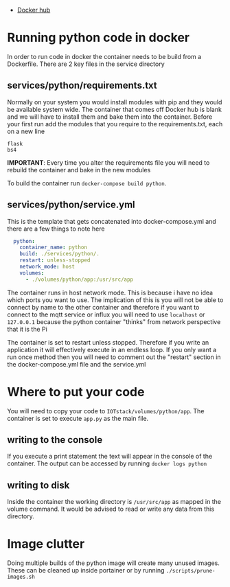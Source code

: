 * [Docker hub](https://hub.docker.com/_/python)

# Running python code in docker

In order to run code in docker the container needs to be build from a Dockerfile. There are 2 key files in the service directory

## services/python/requirements.txt

Normally on your system you would install modules with pip and they would be available system wide. The container that comes off Docker hub is blank and we will have to install them and bake them into the container. Before your first run add the modules that you require to the requirements.txt, each on a new line

```
flask
bs4
```
**IMPORTANT**: Every time you alter the requirements file you will need to rebuild the container and bake in the new modules

To build the container run `docker-compose build python`. 

## services/python/service.yml

This is the template that gets concatenated into docker-compose.yml and there are a few things to note here

```yml
  python:
    container_name: python
    build: ./services/python/.
    restart: unless-stopped
    network_mode: host
    volumes:
      - ./volumes/python/app:/usr/src/app
```

The container runs in host network mode. This is because i have no idea which ports you want to use. The implication of this is you will not be able to connect by name to the other container and therefore if you want to connect to the mqtt service or influx you will need to use `localhost` or `127.0.0.1` because the python container "thinks" from network perspective that it is the Pi

The container is set to restart unless stopped. Therefore if you write an application it will effectively execute in an endless loop. If you only want a run once method then you will need to comment out the "restart" section in the docker-compose.yml file and the service.yml

# Where to put your code

You will need to copy your code to `IOTstack/volumes/python/app`. The container is set to execute `app.py` as the main file.

## writing to the console

If you execute a print statement the text will appear in the console of the container. The output can be accessed by running `docker logs python`

## writing to disk
Inside the container the working directory is `/usr/src/app` as mapped in the volume command. It would be advised to read or write any data from this directory.

# Image clutter

Doing multiple builds of the python image will create many unused images. These can be cleaned up inside portainer or by running `./scripts/prune-images.sh`
